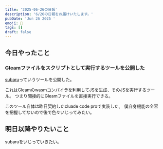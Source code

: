 ```yaml
---
title: '2025-06-26の日報'
description: '6/26の日報をお届けいたします。'
pubDate: 'Jun 26 2025 '
emoji: 🦊
tags: []
draft: false
---
```


## 今日やったこと

### Gleamファイルをスクリプトとして実行するツールを公開した

[subaru](https://github.com/Comamoca/subaru)っていうツールを公開した。

これはGleamのwasmコンパイラを利用してJSを生成、そのJSを実行するツール。
つまり間接的にGleamファイルを直接実行できる。

このツール自体は昨日契約したcluade code proで実装した。
僕自身機能の全容を把握してないので後で色々いじってみたい。

## 明日以降やりたいこと

subaruをいじっていきたい。
